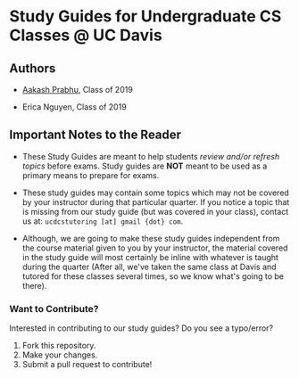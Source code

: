 # Study Guides for Undergraduate CS Classes @ UC Davis

## Authors

* [Aakash Prabhu](http://aakprabhu.com), Class of 2019

* Erica Nguyen, Class of 2019

## Important Notes to the Reader

* These Study Guides are meant to help students _review and/or refresh topics_
before exams. Study guides are __NOT__ meant to be used as a primary means to
prepare for exams.

* These study guides may contain some topics which may not be covered by your
instructor during that particular quarter. If you notice a topic that is
missing from our study guide (but was covered in your class), contact us
at: `ucdcstutoring [at] gmail {dot} com`.

* Although, we are going to make these study guides independent from the course
material given to you by your instructor, the material covered in the study guide
will most certainly be inline with whatever is taught during the quarter
(After all, we've taken the same class at Davis and tutored for these classes
several times, so we know what's going to be there).

### Want to Contribute?

Interested in contributing to our study guides? Do you see a typo/error?

1. Fork this repository.
2. Make your changes.
3. Submit a pull request to contribute!
